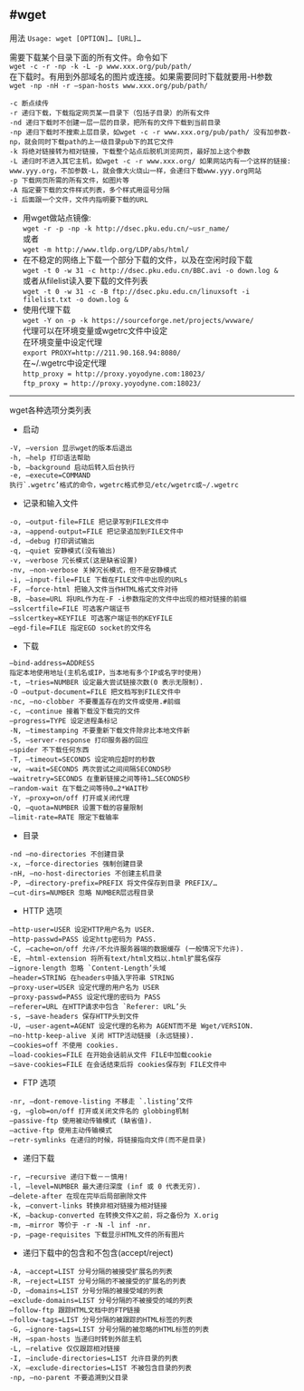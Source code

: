 #wget
---
用法 `Usage: wget [OPTION]… [URL]… `  

需要下载某个目录下面的所有文件。命令如下  
`wget -c -r -np -k -L -p www.xxx.org/pub/path/`  
在下载时。有用到外部域名的图片或连接。如果需要同时下载就要用-H参数  
`wget -np -nH -r –span-hosts www.xxx.org/pub/path/`  

```
-c 断点续传
-r 递归下载，下载指定网页某一目录下（包括子目录）的所有文件
-nd 递归下载时不创建一层一层的目录，把所有的文件下载到当前目录
-np 递归下载时不搜索上层目录，如wget -c -r www.xxx.org/pub/path/ 没有加参数-np，就会同时下载path的上一级目录pub下的其它文件
-k 将绝对链接转为相对链接，下载整个站点后脱机浏览网页，最好加上这个参数
-L 递归时不进入其它主机，如wget -c -r www.xxx.org/ 如果网站内有一个这样的链接: www.yyy.org，不加参数-L，就会像大火烧山一样，会递归下载www.yyy.org网站
-p 下载网页所需的所有文件，如图片等 
-A 指定要下载的文件样式列表，多个样式用逗号分隔 
-i 后面跟一个文件，文件内指明要下载的URL 
```

* 用wget做站点镜像:  
`wget -r -p -np -k http://dsec.pku.edu.cn/~usr_name/`  
或者  
`wget -m http://www.tldp.org/LDP/abs/html/`  
* 在不稳定的网络上下载一个部分下载的文件，以及在空闲时段下载  
`wget -t 0 -w 31 -c http://dsec.pku.edu.cn/BBC.avi -o down.log &`  
或者从filelist读入要下载的文件列表  
`wget -t 0 -w 31 -c -B ftp://dsec.pku.edu.cn/linuxsoft -i filelist.txt -o down.log &`  
* 使用代理下载  
`wget -Y on -p -k https://sourceforge.net/projects/wvware/`  
代理可以在环境变量或wgetrc文件中设定  
在环境变量中设定代理  
`export PROXY=http://211.90.168.94:8080/`  
在~/.wgetrc中设定代理  
`http_proxy = http://proxy.yoyodyne.com:18023/`  
`ftp_proxy = http://proxy.yoyodyne.com:18023/`  

---
wget各种选项分类列表  

* 启动  

```
-V, –version 显示wget的版本后退出 
-h, –help 打印语法帮助 
-b, –background 启动后转入后台执行 
-e, –execute=COMMAND 
执行`.wgetrc’格式的命令，wgetrc格式参见/etc/wgetrc或~/.wgetrc
```

* 记录和输入文件  

```
-o, –output-file=FILE 把记录写到FILE文件中
-a, –append-output=FILE 把记录追加到FILE文件中
-d, –debug 打印调试输出
-q, –quiet 安静模式(没有输出)
-v, –verbose 冗长模式(这是缺省设置)
-nv, –non-verbose 关掉冗长模式，但不是安静模式
-i, –input-file=FILE 下载在FILE文件中出现的URLs
-F, –force-html 把输入文件当作HTML格式文件对待
-B, –base=URL 将URL作为在-F -i参数指定的文件中出现的相对链接的前缀
–sslcertfile=FILE 可选客户端证书
–sslcertkey=KEYFILE 可选客户端证书的KEYFILE
–egd-file=FILE 指定EGD socket的文件名
```

* 下载 

```
–bind-address=ADDRESS 
指定本地使用地址(主机名或IP，当本地有多个IP或名字时使用) 
-t, –tries=NUMBER 设定最大尝试链接次数(0 表示无限制). 
-O –output-document=FILE 把文档写到FILE文件中 
-nc, –no-clobber 不要覆盖存在的文件或使用.#前缀 
-c, –continue 接着下载没下载完的文件 
–progress=TYPE 设定进程条标记 
-N, –timestamping 不要重新下载文件除非比本地文件新 
-S, –server-response 打印服务器的回应 
–spider 不下载任何东西 
-T, –timeout=SECONDS 设定响应超时的秒数 
-w, –wait=SECONDS 两次尝试之间间隔SECONDS秒 
–waitretry=SECONDS 在重新链接之间等待1…SECONDS秒 
–random-wait 在下载之间等待0…2*WAIT秒 
-Y, –proxy=on/off 打开或关闭代理 
-Q, –quota=NUMBER 设置下载的容量限制 
–limit-rate=RATE 限定下载输率
```

* 目录 

```
-nd –no-directories 不创建目录 
-x, –force-directories 强制创建目录 
-nH, –no-host-directories 不创建主机目录 
-P, –directory-prefix=PREFIX 将文件保存到目录 PREFIX/… 
–cut-dirs=NUMBER 忽略 NUMBER层远程目录
```

* HTTP 选项 

```
–http-user=USER 设定HTTP用户名为 USER. 
–http-passwd=PASS 设定http密码为 PASS. 
-C, –cache=on/off 允许/不允许服务器端的数据缓存 (一般情况下允许). 
-E, –html-extension 将所有text/html文档以.html扩展名保存 
–ignore-length 忽略 `Content-Length’头域 
–header=STRING 在headers中插入字符串 STRING 
–proxy-user=USER 设定代理的用户名为 USER 
–proxy-passwd=PASS 设定代理的密码为 PASS 
–referer=URL 在HTTP请求中包含 `Referer: URL’头 
-s, –save-headers 保存HTTP头到文件 
-U, –user-agent=AGENT 设定代理的名称为 AGENT而不是 Wget/VERSION. 
–no-http-keep-alive 关闭 HTTP活动链接 (永远链接). 
–cookies=off 不使用 cookies. 
–load-cookies=FILE 在开始会话前从文件 FILE中加载cookie 
–save-cookies=FILE 在会话结束后将 cookies保存到 FILE文件中
```

* FTP 选项

```
-nr, –dont-remove-listing 不移走 `.listing’文件 
-g, –glob=on/off 打开或关闭文件名的 globbing机制 
–passive-ftp 使用被动传输模式 (缺省值). 
–active-ftp 使用主动传输模式 
–retr-symlinks 在递归的时候，将链接指向文件(而不是目录)
```

* 递归下载  

``` 
-r, –recursive 递归下载－－慎用! 
-l, –level=NUMBER 最大递归深度 (inf 或 0 代表无穷). 
–delete-after 在现在完毕后局部删除文件 
-k, –convert-links 转换非相对链接为相对链接 
-K, –backup-converted 在转换文件X之前，将之备份为 X.orig 
-m, –mirror 等价于 -r -N -l inf -nr. 
-p, –page-requisites 下载显示HTML文件的所有图片
```

* 递归下载中的包含和不包含(accept/reject)  

```
-A, –accept=LIST 分号分隔的被接受扩展名的列表 
-R, –reject=LIST 分号分隔的不被接受的扩展名的列表 
-D, –domains=LIST 分号分隔的被接受域的列表 
–exclude-domains=LIST 分号分隔的不被接受的域的列表 
–follow-ftp 跟踪HTML文档中的FTP链接 
–follow-tags=LIST 分号分隔的被跟踪的HTML标签的列表 
-G, –ignore-tags=LIST 分号分隔的被忽略的HTML标签的列表 
-H, –span-hosts 当递归时转到外部主机 
-L, –relative 仅仅跟踪相对链接 
-I, –include-directories=LIST 允许目录的列表 
-X, –exclude-directories=LIST 不被包含目录的列表 
-np, –no-parent 不要追溯到父目录
```
